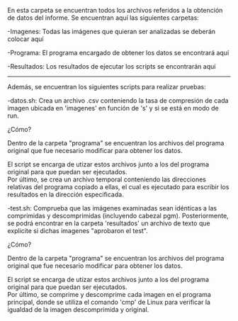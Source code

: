 En esta carpeta se encuentran todos los archivos referidos a la obtención de datos del informe.
Se encuentran aquí las siguientes carpetas:

-Imagenes:
Todas las imágenes que quieran ser analizadas se deberán colocar aquí

-Programa:
El programa encargado de obtener los datos se encontrará aquí

-Resultados:
Los resultados de ejecutar los scripts se encontrarán aquí

------------------------------------------------------------------------------------------------

Además, se encuentran los siguientes scripts para realizar pruebas:

-datos.sh:
Crea un archivo .csv conteniendo la tasa de compresión de cada imagen 
ubicada en 'imagenes' en función de 's' y si se está en modo de run.

¿Cómo?

Dentro de la carpeta "programa" se encuentran los archivos del programa original 
que fue necesario modificar para obtener los datos.  

El script se encarga de utizar estos archivos junto a los del programa original para que puedan ser ejecutados.  
Por último, se crea un archivo temporal conteniendo las direcciones relativas del programa
copiado a ellas, el cual es ejecutado para escribir los resultados en la dirección especificada.  

-test.sh:
Comprueba que las imágenes examinadas sean idénticas a las comprimidas y descomprimidas
(incluyendo cabezal pgm). Posteriormente, se podrá encontrar en la carpeta 'resultados'
un archivo de texto que explicite si dichas imagenes "aprobaron el test".

¿Cómo?

Dentro de la carpeta "programa" se encuentran los archivos del programa original 
que fue necesario modificar para obtener los datos.  

El script se encarga de utizar estos archivos junto a los del programa original para que puedan ser ejecutados.  
Por último, se comprime y descomprime cada imagen en el programa principal, donde 
se utiliza el comando 'cmp' de Linux para verificar la igualdad de
la imagen descomprimida y original.
